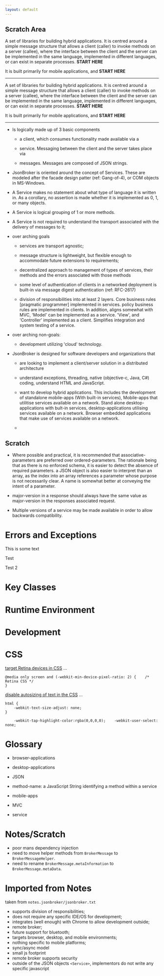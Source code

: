 ```yaml
---
layout: default
---
```



Scratch Area
------


A set of libraries for building hybrid applications. It is centred around a simple message structure that allows a client (caller) to invoke methods on a server (callee), where the interface between the client and the server can be implemented in the same language, implemented in different languages, or can exist in separate processes. **START HERE**

It is built primarily for mobile applications, and **START HERE**

----

A set of libraries for building hybrid applications. It is centred around a simple message structure that allows a client (caller) to invoke methods on a server (callee), where the interface between the client and the server can be implemented in the same language, implemented in different languages, or can exist in separate processes. **START HERE**

It is built primarily for mobile applications, and **START HERE**

----

-   Is logically made up of 3 basic components

    -   a client, which consumes functionality made available via a

    -   service. Messaging between the client and the server takes place
        via

    -   messages. Messages are composed of JSON strings.

-   JsonBroker is oriented around the concept of Services. These are
    modeled after the facade design patter (ref: Gang-of-4), or COM
    objects in MS-Windows.

-   A Service makes no statement about what type of language it is
    written in. As a corollary, no assertion is made whether it is
    implemented as 0, 1, or many objects.

-   A Service is logical grouping of 1 or more methods.

-   A Service is not required to understand the transport associated
    with the delivery of messages to it;

-   over arching goals

    -   services are transport agnostic;

    -   message structure is lightweight, but flexible enough to
        accommodate future extensions to requirements;

    -   decentralized approach to management of types of services, their
        methods and the errors associated with those methods

    -   some level of authentication of clients in a networked
        deployment is built-in via message digest authentication (ref:
        RFC-2617)

    -   division of responsibilities into at least 2 layers. Core
        business rules \[pragmatic programmer\] implemented in
        services. policy business rules are implemented in clients. In
        addition, aligns somewhat with MVC, 'Model' can be
        implemented as a service. 'View', and 'Controller' implemented
        as a client. Simplifies integration and system testing of a
        service.

-   over arching non-goals:

    -   development utilizing 'cloud' technology.

-   JsonBroker is designed for software developers and organizations
    that

    -   are looking to implement a client/server solution in a
        distributed architecture

    -   understand exceptions, threading, native (objective-c, Java,
        C\#) coding, understand HTML and JavaScript.

    -   want to develop hybrid applications. This includes the
        development of standalone mobile-apps (With built-in services),
        Mobile-apps that utilitise services available on a network.
        Stand alone desktop-applications with bult-in services,
        desktop-applications utilising services available on a network.
        Browser embedded applications that make use of services
        available on a network.

    -   

Scratch
-------

-   Where possible and practical, it is recommended that
    associative-parameters are preferred over ordered-parameters. The
    rationale being that as there is no enforced schema, it is easier to
    detect the absence of required parameters. a JSON object is also
    easier to interpret than an array, as the index into an array
    references a parameter whose purpose is not necessarily clear. A
    name is somewhat better at conveying the intent of a parameter.

-   major-version in a response should always have the same value as
    major-version in the responses associated request.

-   Multiple versions of a service may be made available in order to
    allow backwards compatibility.

Errors and Exceptions
=====================

This is some text

Test

Test 2

Key Classes
===========

Runtime Environment
===================

Development
===========

CSS
===

[target Retina devices in CSS](http://zachwill.com/tumblr-ios/) ... 

    @media only screen and (-webkit-min-device-pixel-ratio: 2) {    /* Retina CSS */
    }

[disable autosizing of text in the CSS](http://stackoverflow.com/questions/1619802/uiwebview-resizes-text-after-rotating-looking-for-explanation-for-magical-bug-o) ...

    html {    
        -webkit-text-size-adjust: none; 
    }

        -webkit-tap-highlight-color:rgba(0,0,0,0);    -webkit-user-select: none;

Glossary
========

-   browser-applications

-   desktop-applications

-   JSON

-   method-name: a JavaScript String identifying a method within a
    service

-   mobile-apps

-   MVC

-   service

Notes/Scratch
=============

* poor mans dependency injection
* need to move helper methods from `BrokerMessage` to
`BrokerMessageHelper`.
* need to rename `BrokerMessage.metaInformation` to
`BrokerMessage.metaData`.

Imported from Notes
===================

taken from `notes.jsonbroker/jsonbroker.txt`

-   supports division of responsibilities;
-   does not require any specific IDE/OS for development;
-   integrates (well enough) with Chrome to allow development outside;
-   remote broker;
-   future support for bluetooth;
-   targets browser, desktop, and mobile environments;
-   nothing specific to mobile platforms;
-   sync/async model
-   small js footprint
-   remote broker supports security
-   outside of the JSON objects `<Service>`, implementors do not write
    any specific javascript
   